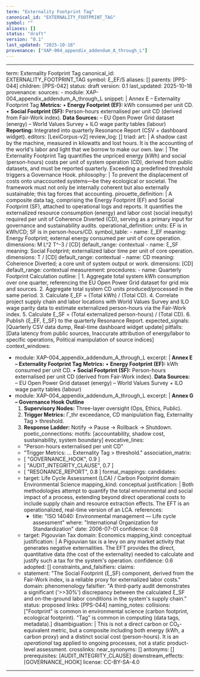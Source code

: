 ```yaml
---
term: "Externality Footprint Tag"
canonical_id: "EXTERNALITY_FOOTPRINT_TAG"
symbol: ""
aliases: []
status: "draft"
version: "0.1"
last_updated: "2025-10-18"
provenance: ["XAP-004_appendix_addendum_A_through_L"]
---
```


---
term: Externality Footprint Tag
canonical_id: EXTERNALITY_FOOTPRINT_TAG
symbol: ξ_EF/S
aliases: []
parents: [PPS-044]
children: [PPS-042]
status: draft
version: 0.1
last_updated: 2025-10-18
provenance:
  sources:
    - module: XAP-004_appendix_addendum_A_through_L
      snippet: |
        Annex E – Externality Footprint Tag
        **Metrics:**
        • **Energy Footprint (EF):** kWh consumed per unit CD.
        • **Social Footprint (SF):** Person-hours externalised per unit CD (derived from Fair-Work index).
        **Data Sources:**
        – EU Open Power Grid dataset (energy)
        – World Values Survey + ILO wage parity tables (labour)
        **Reporting:** Integrated into quarterly Resonance Report (CSV + dashboard widget).
  editors: [LexiCorpus-v2]
  review_log: []
triad:
  art: |
    A shadow cast by the machine, measured in kilowatts and lost hours. It is the accounting of the world's labor and light that we borrow to make our own.
  law: |
    The Externality Footprint Tag quantifies the unpriced energy (kWh) and social (person-hours) costs per unit of system operation (CD), derived from public datasets, and must be reported quarterly. Exceeding a predefined threshold triggers a Governance Hook.
  philosophy: |
    To prevent the displacement of costs onto unaccounted systems—be they ecological or societal. The framework must not only be internally coherent but also externally sustainable; this tag forces that accounting.
pirouette_definition: |
  A composite data tag, comprising the Energy Footprint (EF) and Social Footprint (SF), attached to operational logs and reports. It quantifies the externalized resource consumption (energy) and labor cost (social inequity) required per unit of Coherence Diverted (CD), serving as a primary input for governance and sustainability audits.
operational_definition:
  units: EF is in kWh/CD; SF is in person-hours/CD.
  symbol_table:
    - name: ξ_EF
      meaning: Energy Footprint; external energy consumed per unit of core operation.
      dimensions: M L^2 T^-3 / [CD]
      default_range: contextual
    - name: ξ_SF
      meaning: Social Footprint; externalized labor time per unit of core operation.
      dimensions: T / [CD]
      default_range: contextual
    - name: CD
      meaning: Coherence Diverted; a core unit of system output or work.
      dimensions: [CD]
      default_range: contextual
  measurement:
    procedures:
      - name: Quarterly Footprint Calculation
        outline: |
          1. Aggregate total system kWh consumption over one quarter, referencing the EU Open Power Grid dataset for grid mix and sources.
          2. Aggregate total system CD units produced/processed in the same period.
          3. Calculate ξ_EF = (Total kWh) / (Total CD).
          4. Correlate project supply chain and labor locations with World Values Survey and ILO wage parity data to estimate externalized person-hours via the Fair-Work index.
          5. Calculate ξ_SF = (Total externalized person-hours) / (Total CD).
          6. Publish {ξ_EF, ξ_SF} to the quarterly Resonance Report.
        expected_signals: [Quarterly CSV data dump, Real-time dashboard widget update]
        pitfalls: [Data latency from public sources, Inaccurate attribution of energy/labor to specific operations, Political manipulation of source indices]
context_windows:
  - module: XAP-004_appendix_addendum_A_through_L
    excerpt: |
      **Annex E – Externality Footprint Tag**
      **Metrics:**
      • **Energy Footprint (EF):** kWh consumed per unit CD.
      • **Social Footprint (SF):** Person-hours externalised per unit CD (derived from Fair-Work index).
      **Data Sources:**
      – EU Open Power Grid dataset (energy)
      – World Values Survey + ILO wage parity tables (labour)
  - module: XAP-004_appendix_addendum_A_through_L
    excerpt: |
      **Annex G – Governance Hook Outline**
      1. **Supervisory Nodes:** Three-layer oversight (Ops, Ethics, Public).
      2. **Trigger Metrics:** Γ_thr exceedance, CD manipulation flag, Externality Tag > threshold.
      3. **Response Ladder:** Notify → Pause → Rollback → Shutdown.
poetic_connections:
  motifs: [accountability, shadow cost, sustainability, system boundary]
  evocative_lines:
    - "Person-hours externalised per unit CD"
    - "Trigger Metrics: ... Externality Tag > threshold."
  association_matrix:
    - [ "GOVERNANCE_HOOK", 0.9 ]
    - [ "AUDIT_INTEGRITY_CLAUSE", 0.7 ]
    - [ "RESONANCE_REPORT", 0.8 ]
formal_mappings:
  candidates:
    - target: Life Cycle Assessment (LCA) / Carbon Footprint
      domain: Environmental Science
      mapping_kind: conceptual
      justification: |
        Both methodologies attempt to quantify the total environmental and social impact of a process, extending beyond direct operational costs to include supply chain and resource extraction effects. The EFT is an operationalized, real-time version of an LCA.
      references:
        - title: "ISO 14040: Environmental management — Life cycle assessment"
          where: "International Organization for Standardization"
          date: 2006-07-01
      confidence: 0.8
    - target: Pigouvian Tax
      domain: Economics
      mapping_kind: conceptual
      justification: |
        A Pigouvian tax is a levy on any market activity that generates negative externalities. The EFT provides the direct, quantitative data (the cost of the externality) needed to calculate and justify such a tax for the system's operation.
      confidence: 0.6
  adopted: []
constraints_and_falsifiers:
  claims:
    - statement: "The Social Footprint (ξ_SF) component, derived from the Fair-Work index, is a reliable proxy for externalized labor costs."
      domain: phenomenology
      falsifier: "A third-party audit demonstrates a significant ('>>30%') discrepancy between the calculated ξ_SF and on-the-ground labor conditions in the system's supply chain."
      status: proposed
      links: [PPS-044]
naming_notes:
  collisions: ["Footprint" is common in environmental science (carbon footprint, ecological footprint). "Tag" is common in computing (data tags, metadata).]
  disambiguation: |
    This is not a direct carbon or CO₂-equivalent metric, but a composite including both energy (kWh, a carbon proxy) and a distinct social cost (person-hours). It is an *operational* tag applied to ongoing processes, not a static product-level assessment.
crosslinks:
  near_synonyms: []
  antonyms: []
  prerequisites: [AUDIT_INTEGRITY_CLAUSE]
  downstream_effects: [GOVERNANCE_HOOK]
license: CC-BY-SA-4.0
---